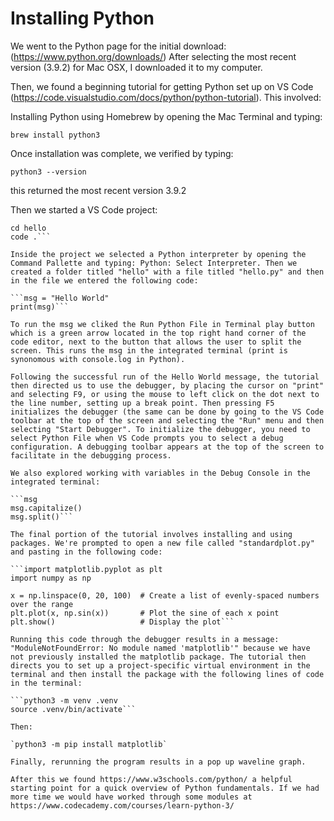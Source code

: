
# Installing Python

We went to the Python page for the initial download: (https://www.python.org/downloads/)
After selecting the most recent version (3.9.2) for Mac OSX, I downloaded it to my computer.

Then, we found a beginning tutorial for getting Python set up on VS Code (https://code.visualstudio.com/docs/python/python-tutorial). This involved:

Installing Python using Homebrew by opening the Mac Terminal and typing: 

  `brew install python3`
  
Once installation was complete, we verified by typing: 

  `python3 --version`

this returned the most recent version 3.9.2

Then we started a VS Code project: 

  ```mkdir hello
  cd hello
  code .```

Inside the project we selected a Python interpreter by opening the Command Pallette and typing: Python: Select Interpreter. Then we created a folder titled "hello" with a file titled "hello.py" and then in the file we entered the following code: 

  ```msg = "Hello World"
  print(msg)```

To run the msg we cliked the Run Python File in Terminal play button which is a green arrow located in the top right hand corner of the code editor, next to the button that allows the user to split the screen. This runs the msg in the integrated terminal (print is synonomous with console.log in Python).

Following the successful run of the Hello World message, the tutorial then directed us to use the debugger, by placing the cursor on "print" and selecting F9, or using the mouse to left click on the dot next to the line number, setting up a break point. Then pressing F5 initializes the debugger (the same can be done by going to the VS Code toolbar at the top of the screen and selecting the "Run" menu and then selecting "Start Debugger". To initialize the debugger, you need to select Python File when VS Code prompts you to select a debug configuration. A debugging toolbar appears at the top of the screen to facilitate in the debugging process.

We also explored working with variables in the Debug Console in the integrated terminal:

  ```msg
  msg.capitalize()
  msg.split()```

The final portion of the tutorial involves installing and using packages. We're prompted to open a new file called "standardplot.py" and pasting in the following code:

  ```import matplotlib.pyplot as plt
  import numpy as np

  x = np.linspace(0, 20, 100)  # Create a list of evenly-spaced numbers over the range
  plt.plot(x, np.sin(x))       # Plot the sine of each x point
  plt.show()                   # Display the plot```

Running this code through the debugger results in a message: "ModuleNotFoundError: No module named 'matplotlib'" because we have not previously installed the matplotlib package. The tutorial then directs you to set up a project-specific virtual environment in the terminal and then install the package with the following lines of code in the terminal:

  ```python3 -m venv .venv
  source .venv/bin/activate```

Then:

  `python3 -m pip install matplotlib`

Finally, rerunning the program results in a pop up waveline graph.

After this we found https://www.w3schools.com/python/ a helpful starting point for a quick overview of Python fundamentals. If we had more time we would have worked through some modules at https://www.codecademy.com/courses/learn-python-3/